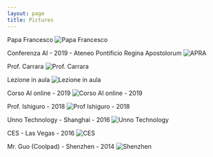 ```yaml
---
layout: page
title: Pictures
---
```

Papa Francesco
![Papa Francesco]({{site.baseurl}}/img/pics/Papa-Francesco.jpg)

Conferenza AI - 2019 - Ateneo Pontificio Regina Apostolorum
![APRA]({{site.baseurl}}/img/pics/WhatsApp-Image-2019-11-30-at-08.59.231.jpeg)

Prof. Carrara
![Prof. Carrara]({{site.baseurl}}/img/pics/WhatsApp-Image-2019-11-30-at-08.59.202.jpeg)

Lezione in aula
![Lezione in aula]({{site.baseurl}}/img/pics/WhatsApp-Image-2019-11-30-at-08.59.19.jpeg)

Corso AI online - 2019
![Corso AI online - 2019]({{site.baseurl}}/img/pics/WhatsApp-Image-2019-11-30-at-08.59.22.jpeg)

Prof. Ishiguro - 2018
![Prof Ishiguro - 2018]({{site.baseurl}}/img/pics/Hiroshi-Ishiguro.jpg)

Unno Technology - Shanghai - 2016
![Unno Technology]({{site.baseurl}}/img/pics/Apertura-UNNO-Set-2016-1.jpg)

CES - Las Vegas - 2016
![CES]({{site.baseurl}}/img/pics/CES-Las-Vegas-2016.jpg)

Mr. Guo (Coolpad) - Shenzhen - 2014
![Shenzhen]({{site.baseurl}}/img/pics/Coolpad-8.8.2014-Mr-Guo.jpg)
